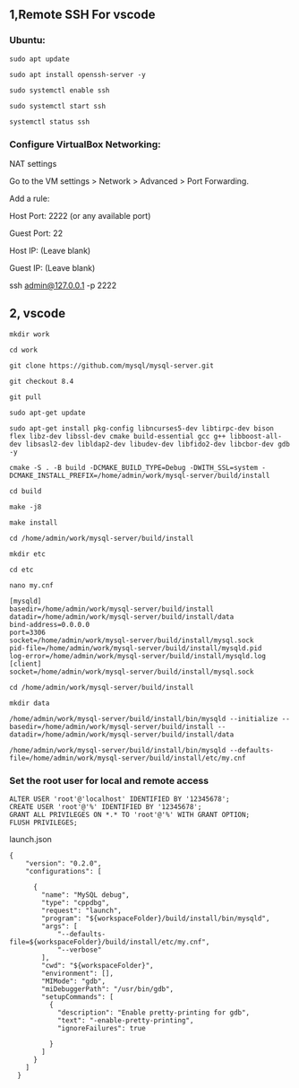 ## 1,Remote SSH For vscode

### Ubuntu:

`sudo apt update`

`sudo apt install openssh-server -y`

`sudo systemctl enable ssh`

`sudo systemctl start ssh`

`systemctl status ssh`

### Configure VirtualBox Networking:

NAT settings

Go to the VM settings > Network > Advanced > Port Forwarding.

Add a rule:

Host Port: 2222 (or any available port)

Guest Port: 22

Host IP: (Leave blank)

Guest IP: (Leave blank)

ssh admin@127.0.0.1 -p 2222

## 2, vscode

`mkdir work`

`cd work`

`git clone https://github.com/mysql/mysql-server.git`

`git checkout 8.4`

`git pull`

`sudo apt-get update`

```
sudo apt-get install pkg-config libncurses5-dev libtirpc-dev bison flex libz-dev libssl-dev cmake build-essential gcc g++ libboost-all-dev libsasl2-dev libldap2-dev libudev-dev libfido2-dev libcbor-dev gdb -y
```

`cmake -S . -B build -DCMAKE_BUILD_TYPE=Debug -DWITH_SSL=system -DCMAKE_INSTALL_PREFIX=/home/admin/work/mysql-server/build/install`

`cd build`

`make -j8`

`make install`

`cd /home/admin/work/mysql-server/build/install`

`mkdir etc`

`cd etc`

`nano my.cnf`

```
[mysqld]
basedir=/home/admin/work/mysql-server/build/install
datadir=/home/admin/work/mysql-server/build/install/data
bind-address=0.0.0.0
port=3306
socket=/home/admin/work/mysql-server/build/install/mysql.sock
pid-file=/home/admin/work/mysql-server/build/install/mysqld.pid
log-error=/home/admin/work/mysql-server/build/install/mysqld.log
[client]
socket=/home/admin/work/mysql-server/build/install/mysql.sock
```

`cd /home/admin/work/mysql-server/build/install`

`mkdir data`


`/home/admin/work/mysql-server/build/install/bin/mysqld --initialize --basedir=/home/admin/work/mysql-server/build/install --datadir=/home/admin/work/mysql-server/build/install/data`

`/home/admin/work/mysql-server/build/install/bin/mysqld --defaults-file=/home/admin/work/mysql-server/build/install/etc/my.cnf`

### Set the root user for local and remote access
```
ALTER USER 'root'@'localhost' IDENTIFIED BY '12345678';
CREATE USER 'root'@'%' IDENTIFIED BY '12345678';
GRANT ALL PRIVILEGES ON *.* TO 'root'@'%' WITH GRANT OPTION;
FLUSH PRIVILEGES;
```
launch.json
```
{
    "version": "0.2.0",
    "configurations": [

      {
        "name": "MySQL debug",
        "type": "cppdbg",
        "request": "launch",
        "program": "${workspaceFolder}/build/install/bin/mysqld",
        "args": [
            "--defaults-file=${workspaceFolder}/build/install/etc/my.cnf",
            "--verbose"
        ],
        "cwd": "${workspaceFolder}",
        "environment": [],
        "MIMode": "gdb",
        "miDebuggerPath": "/usr/bin/gdb",
        "setupCommands": [
          {
            "description": "Enable pretty-printing for gdb",
            "text": "-enable-pretty-printing",
            "ignoreFailures": true
            
          }
        ]
      }
    ]
  }
```  
